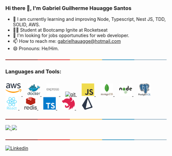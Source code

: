 ### Hi there 👋, I'm Gabriel Guilherme Hauagge Santos


- 🌱 I am currently learning and improving Node, Typescript, Nest JS, TDD, SOLID, AWS.
- 👨‍🎓 Student at Bootcamp Ignite at Rocketseat
- 🤔 I'm  looking for jobs opportunuties for web developer.
- 📫 How to reach me: gabrielhauagge@hotmail.com
- 😄 Pronouns: He/Him.


[![-----------------------------------------------------](https://raw.githubusercontent.com/fcsouza/fcsouza/master/.github/colored.png)](#installation)

### Languages and Tools:
<p align="left"> 
<a href="https://aws.amazon.com" target="_blank"  style="margin-right: 15px"> 
  <img src="https://raw.githubusercontent.com/devicons/devicon/master/icons/amazonwebservices/amazonwebservices-original-wordmark.svg" alt="aws"  width="50" height="50"/> 
</a> 
<a href="https://www.docker.com/" target="_blank"  style="margin-right: 15px"> 
  <img src="https://raw.githubusercontent.com/devicons/devicon/master/icons/docker/docker-original-wordmark.svg" alt="docker" width="40" height="40" />
 </a>
<a href="https://expressjs.com" target="_blank"  style="margin-right: 15px"> 
  <img src="https://raw.githubusercontent.com/devicons/devicon/master/icons/express/express-original-wordmark.svg" alt="express" height="40"/> 
</a> 
<a href="https://git-scm.com/" target="_blank"style="margin-right: 15px"> 
  <img src="https://www.vectorlogo.zone/logos/git-scm/git-scm-icon.svg" alt="git" width="40" height="40"/> 
</a> <a href="https://developer.mozilla.org/en-US/docs/Web/JavaScript" target="_blank" style="margin-right: 15px"> 
  <img src="https://raw.githubusercontent.com/devicons/devicon/master/icons/javascript/javascript-original.svg" alt="javascript" width="40" height="40" />
</a>
<a href="https://www.mongodb.com/" target="_blank" style="margin-right: 15px"> 
  <img src="https://raw.githubusercontent.com/devicons/devicon/master/icons/mongodb/mongodb-original-wordmark.svg" alt="mongodb" width="40" height="40" />
</a> 
<a href="https://nodejs.org" target="_blank" style="margin-right: 15px"> 
  <img src="https://raw.githubusercontent.com/devicons/devicon/master/icons/nodejs/nodejs-original-wordmark.svg" alt="nodejs" width="40" height="40" />
</a>
<a href="https://www.postgresql.org" target="_blank" style="margin-right: 15px"> 
  <img src="https://raw.githubusercontent.com/devicons/devicon/master/icons/postgresql/postgresql-original-wordmark.svg" alt="postgresql" width="40" height="40" "/>
</a>
<a href="https://reactjs.org/" target="_blank" style="margin-right: 15px"> 
  <img src="https://raw.githubusercontent.com/devicons/devicon/master/icons/react/react-original-wordmark.svg" alt="react" width="40" height="40" "/>
</a>
<a href="https://redis.io" target="_blank" style="margin-right: 15px"> 
  <img src="https://raw.githubusercontent.com/devicons/devicon/master/icons/redis/redis-original-wordmark.svg" alt="redis" width="40" height="40" "/>
</a>  <a href="https://www.typescriptlang.org/" target="_blank"style="margin-right: 15px">
  <img src="https://raw.githubusercontent.com/devicons/devicon/master/icons/typescript/typescript-original.svg" alt="typescript" width="40" height="40" />
</a> <a href="https://www.nestjs.com//" target="_blank"style="margin-right: 15px">
  <img src="https://raw.githubusercontent.com/devicons/devicon/master/icons/nestjs/nestjs-original.svg" alt="typescript" width="40" height="40" />
</a> <a href="https://www.nestjs.com//" target="_blank"style="margin-right: 15px"> 
  <img src="https://raw.githubusercontent.com/devicons/devicon/master/icons/prisma/prisma-original.svg" alt="nestjs" width="40" height="40" />
</a> </p>


[![-----------------------------------------------------](https://raw.githubusercontent.com/fcsouza/fcsouza/master/.github/colored.png)](#installation)

<div>
  <a href="https://github.com/Hauagge">
  <img height="180em" src="https://github-readme-stats.vercel.app/api?username=Hauagge&show_icons=true&theme=dark&include_all_commits=true&count_private=true"/>
  <img height="180em" src="https://github-readme-stats.vercel.app/api/top-langs/?username=Hauagge&layout=compact&langs_count=7&theme=dark"/>
</div>
</div>

[![-----------------------------------------------------](https://raw.githubusercontent.com/fcsouza/fcsouza/master/.github/colored.png)](#installation)

[![Linkedin](https://img.shields.io/badge/-LinkedIn-060606?style=flat&labelColor=0D0D0D&logo=Linkedin&Color=white)](https://www.linkedin.com/in/gabriel-hauagge-38636b119/)
<!--
**Hauagge/Hauagge** is a ✨ _special_ ✨ repository because its `README.md` (this file) appears on your GitHub profile.

Here are some ideas to get you started:

- 🔭 I’m currently working on ...
- 🌱 I’m currently learning ...
- 👯 I’m looking to collaborate on ...
- 🤔 I’m looking for help with ...
- 💬 Ask me about ...
- 📫 How to reach me: ...
- 😄 Pronouns: ...
- ⚡ Fun fact: ...
-->
